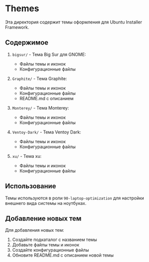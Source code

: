 # Themes

Эта директория содержит темы оформления для Ubuntu Installer Framework.

## Содержимое

1. `bigsur/` - Тема Big Sur для GNOME:
   - Файлы темы и иконок
   - Конфигурационные файлы

2. `Graphite/` - Тема Graphite:
   - Файлы темы и иконок
   - Конфигурационные файлы
   - README.md с описанием

3. `Monterey/` - Тема Monterey:
   - Файлы темы и иконок
   - Конфигурационные файлы

4. `Ventoy-Dark/` - Тема Ventoy Dark:
   - Файлы темы и иконок
   - Конфигурационные файлы

5. `xu/` - Тема xu:
   - Файлы темы и иконок
   - Конфигурационные файлы

## Использование

Темы используются в роли `90-laptop-optimization` для настройки внешнего вида системы на ноутбуках.

## Добавление новых тем

Для добавления новых тем:
1. Создайте подкаталог с названием темы
2. Добавьте файлы темы и иконок
3. Создайте конфигурационные файлы
4. Обновите README.md с описанием новой темы